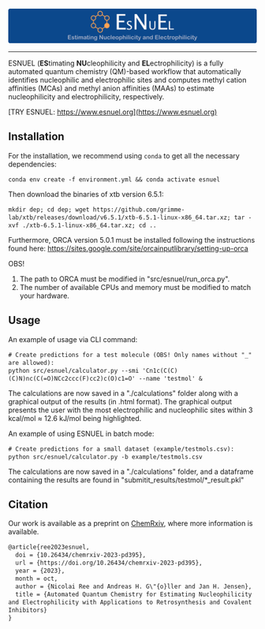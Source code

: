 <p align="center">
  <img src="image/logo.png"/>
</p>

---

ESNUEL (**ES**timating **NU**cleophilicity and **EL**ectrophilicity) is a fully automated quantum chemistry (QM)-based workflow that automatically identifies nucleophilic and electrophilic sites and computes methyl cation affinities (MCAs) and methyl anion affinities (MAAs) to estimate nucleophilicity and electrophilicity, respectively.

[TRY ESNUEL: https://www.esnuel.org](https://www.esnuel.org)

## Installation

For the installation, we recommend using `conda` to get all the necessary dependencies:

    conda env create -f environment.yml && conda activate esnuel


Then download the binaries of xtb version 6.5.1:

    mkdir dep; cd dep; wget https://github.com/grimme-lab/xtb/releases/download/v6.5.1/xtb-6.5.1-linux-x86_64.tar.xz; tar -xvf ./xtb-6.5.1-linux-x86_64.tar.xz; cd ..


Furthermore, ORCA version 5.0.1 must be installed following the instructions found here: https://sites.google.com/site/orcainputlibrary/setting-up-orca

OBS! 
  1) The path to ORCA must be modified in "src/esnuel/run_orca.py".
  2) The number of available CPUs and memory must be modified to match your hardware.


## Usage

An example of usage via CLI command:

    # Create predictions for a test molecule (OBS! Only names without "_" are allowed):
    python src/esnuel/calculator.py --smi 'Cn1c(C(C)(C)N)nc(C(=O)NCc2ccc(F)cc2)c(O)c1=O' --name 'testmol' &
    

The calculations are now saved in a "./calculations" folder along with a graphical output of the results (in .html format).
The graphical output presents the user with the most electrophilic and nucleophilic sites within 3 kcal/mol ≈ 12.6 kJ/mol being highlighted.

An example of using ESNUEL in batch mode:

    # Create predictions for a small dataset (example/testmols.csv):
    python src/esnuel/calculator.py -b example/testmols.csv

The calculations are now saved in a "./calculations" folder, and a dataframe containing the results are found in "submitit_results/testmol/*_result.pkl"


## Citation 

Our work is available as a preprint on [ChemRxiv](https://doi.org/10.26434/chemrxiv-2023-pd395), where more information is available. 
```
@article{ree2023esnuel,
  doi = {10.26434/chemrxiv-2023-pd395},
  url = {https://doi.org/10.26434/chemrxiv-2023-pd395},
  year = {2023},
  month = oct,
  author = {Nicolai Ree and Andreas H. G\"{o}ller and Jan H. Jensen},
  title = {Automated Quantum Chemistry for Estimating Nucleophilicity and Electrophilicity with Applications to Retrosynthesis and Covalent Inhibitors}
}
```
